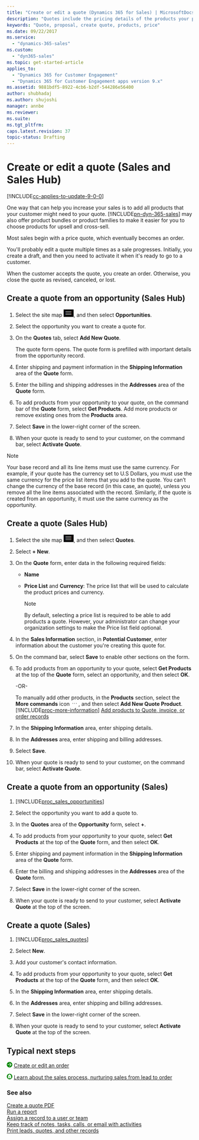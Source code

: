 ```yaml
---
title: "Create or edit a quote (Dynamics 365 for Sales) | MicrosoftDocs"
description: "Quotes include the pricing details of the products your potential customer is interested in."
keywords: "Quote, proposal, create quote, products, price"
ms.date: 09/22/2017
ms.service:
  - "dynamics-365-sales"
ms.custom:
  - "dyn365-sales"
ms.topic: get-started-article
applies_to:
  - "Dynamics 365 for Customer Engagement"
  - "Dynamics 365 for Customer Engagement apps version 9.x"
ms.assetid: 9881bdf5-8922-4cb6-b2df-544286e56400
author: shubhadaj
ms.author: shujoshi
manager: annbe
ms.reviewer: 
ms.suite: 
ms.tgt_pltfrm: 
caps.latest.revision: 37
topic-status: Drafting
---
```


# Create or edit a quote (Sales and Sales Hub)

[!INCLUDE[cc-applies-to-update-9-0-0](../includes/cc_applies_to_update_9_0_0.md)]

One way that can help you increase your sales is to add all products that your customer might need to your quote. [!INCLUDE[pn-dyn-365-sales](../includes/pn-dyn-365-sales.md)] may also offer product bundles or product families to make it easier for you to choose products for upsell and cross-sell.  
  
 Most sales begin with a price quote, which eventually becomes an order.  
  
 You'll probably edit a quote multiple times as a sale progresses. Initially, you create a draft, and then you need to activate it when it's ready to go to a customer.  
  
 When the customer accepts the quote, you create an order. Otherwise, you close the quote as revised, canceled, or lost.  
  
## Create a quote from an opportunity (Sales Hub)

1.	Select the site map  ![Site Map icon](media/site-map-icon.png "site map icon"), and then select **Opportunities**.

2.	Select the opportunity you want to create a quote for.

3.	On the **Quotes** tab, select **Add New Quote**.

    The quote form opens. The quote form is prefilled with important details from the opportunity record.

4.	Enter shipping and payment information in the **Shipping Information** area of the **Quote** form.

5.	Enter the billing and shipping addresses in the **Addresses** area of the **Quote** form.

6.	To add products from your opportunity to your quote, on the command bar of the **Quote** form, select **Get Products**. Add more products or remove existing ones from the **Products** area.

7.	Select **Save** in the lower-right corner of the screen.

8.	When your quote is ready to send to your customer, on the command bar, select **Activate Quote**.

> [!NOTE]
> 
> Your base record and all its line items must use the same currency. For example, if your quote has the currency set to U.S Dollars, you must use the same currency for the price list items that you add to the quote. You can’t change the currency of the base record (in this case, an quote), unless you remove all the line items associated with the record.
> Similarly, if the quote is created from an opportunity, it must use the same currency as the opportunity.

## Create a quote (Sales Hub)

1.	Select the site map ![Site Map icon](media/site-map-icon.png "site map icon"), and then select **Quotes**.

2.	Select **+ New**.

3.	On the **Quote** form, enter data in the following required fields:

    -	**Name** 
  
    -	**Price List** and **Currency**: The price list that will be used to calculate the product prices and currency.

        > [!NOTE]
        > By default, selecting a price list is required to be able to add products a quote. However, your administrator can change your organization settings to make the Price list field optional.

4.	In the **Sales Information** section, in **Potential Customer**, enter information about the customer you're creating this quote for.

5.	On the command bar, select **Save** to enable other sections on the form.

6.	To add products from an opportunity to your quote, select **Get Products** at the top of the **Quote** form, select an opportunity, and then select **OK**.
  
    -OR-

    To manually add other products, in the **Products** section, select the **More commands** icon ![More commands icon](media/more-commands-button.png "More commands icon"), and then select **Add New Quote Product**. [!INCLUDE[proc-more-information](../includes/proc-more-information.md)] [Add products to Quote, invoice, or order records](add-product-quote-order-invoice.md)

7.	In the **Shipping Information** area, enter shipping details.

8.	In the **Addresses** area, enter shipping and billing addresses.

9.	Select **Save**.

10.	When your quote is ready to send to your customer, on the command bar, select **Activate Quote**.


<a name="bkmk3"></a>   
## Create a quote from an opportunity (Sales)
  
1. [!INCLUDE[proc_sales_opportunities](../includes/proc-sales-opportunities.md)]  
  
2. Select the opportunity you want to add a quote to.  
  
3. In the **Quotes** area of the **Opportunity** form, select **+**.  
  
4. To add products from your opportunity to your quote, select **Get Products** at the top of the **Quote** form, and then select **OK**.  
  
5. Enter shipping and payment information in the **Shipping Information** area of the **Quote** form.  
  
6. Enter the billing and shipping addresses in the **Addresses** area of the **Quote** form.  
  
7. Select **Save** in the lower-right corner of the screen.  
  
8. When your quote is ready to send to your customer, select **Activate Quote** at the top of the screen.  
  
<a name="bkmk4"></a>   
## Create a quote  (Sales)
  
1. [!INCLUDE[proc_sales_quotes](../includes/proc-sales-quotes.md)]  
  
2. Select **New**.  
  
3. Add your customer's contact information.  
  
4. To add products from your opportunity to your quote, select **Get Products** at the top of the **Quote** form, and then select **OK**.  
  
5. In the **Shipping Information** area, enter shipping details.  
  
6. In the **Addresses** area, enter shipping and billing addresses.  
  
7. Select **Save** in the lower-right corner of the screen.  
  
8. When your quote is ready to send to your customer, select **Activate Quote** at the top of the screen.  
  
 
<a name="bkmk5"></a>   
## Typical next steps  
 ![Right arrow button](../sales-enterprise/media/orange-right-arrow-button.png "Right arrow button") [Create or edit an order](../sales-enterprise/create-edit-order-sales.md)  
  
 ![Home button](../sales-enterprise/media/home-button.png "Home button") [Learn about the sales process, nurturing sales from lead to order](../sales-enterprise/nurture-sales-from-lead-order-sales.md)  
  
### See also  
 [Create a quote PDF](create-quote-pdf.md)  
 [Run a report](../basics/run-report.md)   
 [Assign a record to a user or team](../basics/assign-record-user-team.md)   
 [Keep track of notes, tasks, calls, or email with activities](../basics/work-with-activities.md)   
 [Print leads, quotes, and other records](../basics/print-leads-quotes-other-records.md)
